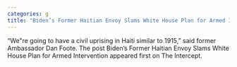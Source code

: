 ```yaml
---
categories: g
title: "Biden’s Former Haitian Envoy Slams White House Plan for Armed Intervention"
---
```

“We"re going to have a civil uprising in Haiti similar to 1915,” said former Ambassador Dan Foote.
The post Biden’s Former Haitian Envoy Slams White House Plan for Armed Intervention appeared first on The Intercept.
